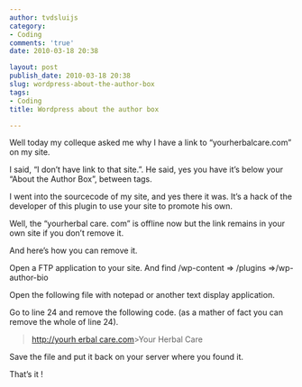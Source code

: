```yaml
---
author: tvdsluijs
category:
- Coding
comments: 'true'
date: 2010-03-18 20:38

layout: post
publish_date: 2010-03-18 20:38
slug: wordpress-about-the-author-box
tags:
- Coding
title: Wordpress about the author box

---
```

Well today my colleque asked me why I have a link to “yourherbalcare.com” on
my site.  
  
I said, “I don’t have link to that site.”. He said, yes you have it’s below
your “About the Author Box”, between tags.  
  
I went into the sourcecode of my site, and yes there it was. It’s a hack of
the developer of this plugin to use your site to promote his own.  
  
Well, the “yourherbal care. com” is offline now but the link remains in your
own site if you don’t remove it.  
  
And here’s how you can remove it.  
  
  
  
Open a FTP application to your site. And find /wp-content => /plugins =>/wp-
author-bio  
  
Open the following file with notepad or another text display application.  
  
Go to line 24 and remove the following code. (as a mather of fact you can
remove the whole of line 24).

> [http://yourh erbal care.com](http://yourh%20erbalca%20re.com%22/)>Your
Herbal Care

Save the file and put it back on your server where you found it.  
  
That’s it !

